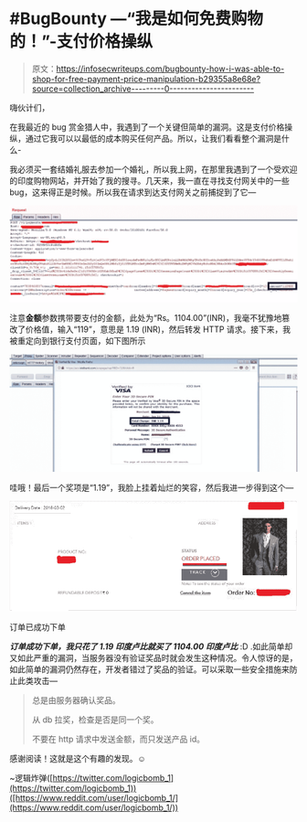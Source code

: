 # #BugBounty —“我是如何免费购物的！”-支付价格操纵

> 原文：<https://infosecwriteups.com/bugbounty-how-i-was-able-to-shop-for-free-payment-price-manipulation-b29355a8e68e?source=collection_archive---------0----------------------->

嗨伙计们，

在我最近的 bug 赏金猎人中，我遇到了一个关键但简单的漏洞。这是支付价格操纵，通过它我可以以最低的成本购买任何产品。所以，让我们看看整个漏洞是什么-

我必须买一套结婚礼服去参加一个婚礼，所以我上网，在那里我遇到了一个受欢迎的印度购物网站，并开始了我的搜寻。几天来，我一直在寻找支付网关中的一些 bug，这来得正是时候。所以我在请求到达支付网关之前捕捉到了它—

![](img/c573dd7777df5b23446ee6f5b79ad480.png)

注意**金额**参数携带要支付的金额，此处为“Rs。1104.00”(INR)，我毫不犹豫地篡改了价格值，输入“119”，意思是 1.19 (INR)，然后转发 HTTP 请求。接下来，我被重定向到银行支付页面，如下图所示

![](img/2cd3b59e5c6bb777f43d1273220fac78.png)

哇哦！最后一个奖项是“1.19”，我脸上挂着灿烂的笑容，然后我进一步得到这个—

![](img/4c5e59be576b0d912f68b861b0dc0564.png)

订单已成功下单

***订单成功下单，我只花了 1.19 印度卢比就买了 1104.00 印度卢比*** :D .如此简单却又如此严重的漏洞，当服务器没有验证奖品时就会发生这种情况。令人惊讶的是，如此简单的漏洞仍然存在，开发者错过了奖品的验证。可以采取一些安全措施来防止此类攻击—

> 总是由服务器确认奖品。
> 
> 从 db 拉奖，检查是否是同一个奖。
> 
> 不要在 http 请求中发送金额，而只发送产品 id。

感谢阅读！这就是这个有趣的发现。☺

~逻辑炸弹([https://twitter.com/logicbomb_1](https://twitter.com/logicbomb_1))([https://www.reddit.com/user/logicbomb_1/](https://www.reddit.com/user/logicbomb_1/))